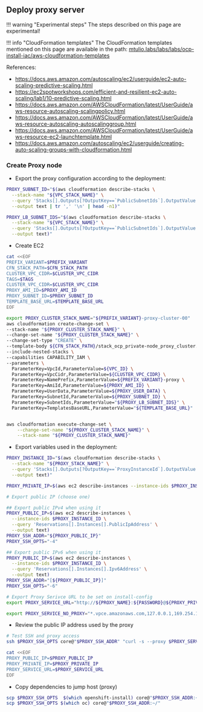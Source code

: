 ## Deploy proxy server

!!! warning "Experimental steps"
    The steps described on this page are experimental!

!!! info "CloudFormation templates"
    The CloudFormation templates mentioned on this page are available in the path:
    [mtulio.labs/labs/labs/ocp-install-iac/aws-cloudformation-templates](https://github.com/mtulio/mtulio.labs/tree/master/labs/ocp-install-iac/aws-cloudformation-templates)



References:
- https://docs.aws.amazon.com/autoscaling/ec2/userguide/ec2-auto-scaling-predictive-scaling.html
- https://ec2spotworkshops.com/efficient-and-resilient-ec2-auto-scaling/lab1/10-predictive-scaling.html
- https://docs.aws.amazon.com/AWSCloudFormation/latest/UserGuide/aws-resource-autoscaling-scalingpolicy.html
- https://docs.aws.amazon.com/AWSCloudFormation/latest/UserGuide/aws-resource-autoscaling-autoscalinggroup.html
- https://docs.aws.amazon.com/AWSCloudFormation/latest/UserGuide/aws-resource-ec2-launchtemplate.html
- https://docs.aws.amazon.com/autoscaling/ec2/userguide/creating-auto-scaling-groups-with-cloudformation.html






### Create Proxy node

- Export the proxy configuration according to the deployment:

```sh
PROXY_SUBNET_ID="$(aws cloudformation describe-stacks \
  --stack-name "${VPC_STACK_NAME}" \
  --query 'Stacks[].Outputs[?OutputKey==`PublicSubnetIds`].OutputValue' \
  --output text | tr ',' '\n' | head -n1)"

PROXY_LB_SUBNET_IDS="$(aws cloudformation describe-stacks \
  --stack-name "${VPC_STACK_NAME}" \
  --query 'Stacks[].Outputs[?OutputKey==`PublicSubnetIds`].OutputValue' \
  --output text)"
```

- Create EC2

```sh
cat <<EOF
PREFIX_VARIANT=$PREFIX_VARIANT
CFN_STACK_PATH=$CFN_STACK_PATH
CLUSTER_VPC_CIDR=$CLUSTER_VPC_CIDR
TAGS=$TAGS
CLUSTER_VPC_CIDR=$CLUSTER_VPC_CIDR
PROXY_AMI_ID=$PROXY_AMI_ID
PROXY_SUBNET_ID=$PROXY_SUBNET_ID
TEMPLATE_BASE_URL=$TEMPLATE_BASE_URL
EOF

export PROXY_CLUSTER_STACK_NAME="${PREFIX_VARIANT}-proxy-cluster-00"
aws cloudformation create-change-set \
--stack-name "${PROXY_CLUSTER_STACK_NAME}" \
--change-set-name "${PROXY_CLUSTER_STACK_NAME}" \
--change-set-type "CREATE" \
--template-body ${CFN_STACK_PATH}/stack_ocp_private-node_proxy_cluster.yaml \
--include-nested-stacks \
--capabilities CAPABILITY_IAM \
--parameters \
  ParameterKey=VpcId,ParameterValue=${VPC_ID} \
  ParameterKey=VpcCidr,ParameterValue=${CLUSTER_VPC_CIDR} \
  ParameterKey=NamePrefix,ParameterValue=${PREFIX_VARIANT}-proxy \
  ParameterKey=AmiId,ParameterValue=${PROXY_AMI_ID} \
  ParameterKey=UserData,ParameterValue=${PROXY_USER_DATA} \
  ParameterKey=SubnetId,ParameterValue=${PROXY_SUBNET_ID} \
  ParameterKey=SubnetIds,ParameterValue="${PROXY_LB_SUBNET_IDS}" \
  ParameterKey=TemplatesBaseURL,ParameterValue="${TEMPLATE_BASE_URL}"


aws cloudformation execute-change-set \
    --change-set-name "${PROXY_CLUSTER_STACK_NAME}" \
    --stack-name "${PROXY_CLUSTER_STACK_NAME}"
```

- Export variables used in the deployment:

```sh
PROXY_INSTANCE_ID="$(aws cloudformation describe-stacks \
  --stack-name "${PROXY_STACK_NAME}" \
  --query 'Stacks[].Outputs[?OutputKey==`ProxyInstanceId`].OutputValue' \
  --output text)"

PROXY_PRIVATE_IP=$(aws ec2 describe-instances --instance-ids $PROXY_INSTANCE_ID --query 'Reservations[].Instances[].PrivateIpAddress' --output text)

# Export public IP (choose one)

## Export public IPv4 when using it
PROXY_PUBLIC_IP=$(aws ec2 describe-instances \
  --instance-ids $PROXY_INSTANCE_ID \
  --query 'Reservations[].Instances[].PublicIpAddress' \
  --output text)
PROXY_SSH_ADDR="${PROXY_PUBLIC_IP}"
PROXY_SSH_OPTS="-4"

## Export public IPv6 when using it
PROXY_PUBLIC_IP=$(aws ec2 describe-instances \
  --instance-ids $PROXY_INSTANCE_ID \
  --query 'Reservations[].Instances[].Ipv6Address' \
  --output text)
PROXY_SSH_ADDR="[${PROXY_PUBLIC_IP}]"
PROXY_SSH_OPTS="-6"

# Export Proxy Serivce URL to be set on install-config
export PROXY_SERVICE_URL="http://${PROXY_NAME}:${PASSWORD}@${PROXY_PRIVATE_IP}:3128"

export PROXY_SERVICE_NO_PROXY="*.vpce.amazonaws.com,127.0.0.1,169.254.169.254,localhost"

```

- Review the public IP address used by the proxy

```sh
# Test SSH and proxy access
ssh $PROXY_SSH_OPTS core@"$PROXY_SSH_ADDR" "curl -s --proxy $PROXY_SERVICE_URL https://mtulio.dev/api/geo" | jq .

cat <<EOF
PROXY_PUBLIC_IP=$PROXY_PUBLIC_IP
PROXY_PRIVATE_IP=$PROXY_PRIVATE_IP
PROXY_SERVICE_URL=$PROXY_SERVICE_URL
EOF
```

- Copy dependencies to jump host (proxy)

```sh
scp $PROXY_SSH_OPTS  $(which openshift-install) core@"$PROXY_SSH_ADDR:~/"
scp $PROXY_SSH_OPTS $(which oc) core@"$PROXY_SSH_ADDR:~/"
```